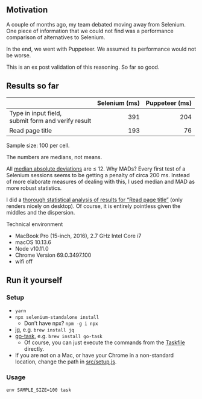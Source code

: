 
## Motivation

A couple of months ago, my team debated moving away from Selenium. One piece of information that we could not find was a performance comparison of alternatives to Selenium.

In the end, we went with Puppeteer. We assumed its performance would not be worse.

This is an ex post validation of this reasoning. So far so good.


## Results so far

|   | Selenium (ms) | Puppeteer (ms) |
|---|--------------:|---------------:|
| Type in input field,  <br> submit form and verify result | 391 | 204 |
| Read page title                                          | 193 |  76 |

Sample size: 100 per cell.

The numbers are medians, not means.

All [median absolute deviations](https://en.wikipedia.org/wiki/Median_absolute_deviation) are ≤ 12. Why MADs? Every first test of a Selenium sessions seems to be getting a penalty of circa 200 ms. Instead of more elaborate measures of dealing with this, I used median and MAD as more robust statistics.

I did a [thorough statistical analysis of results for “Read page title”](https://gist.github.com/alexbepple/9534ade960b7a16ff754b462c8236c0a) (only renders nicely on desktop). Of course, it is entirely pointless given the middles and the dispersion.

Technical environment

* MacBook Pro (15-inch, 2016), 2.7 GHz Intel Core i7
* macOS 10.13.6
* Node v10.11.0
* Chrome Version 69.0.3497.100
* wifi off


## Run it yourself

### Setup

* `yarn`
* `npx selenium-standalone install`
  * Don’t have npx? `npm -g i npx`
* [jq](https://stedolan.github.io/jq/), e.g. `brew install jq`
* [go-task](https://taskfile.org/#/), e.g. `brew install go-task`
  * Of course, you can just execute the commands from the [Taskfile](Taskfile.yml) directly.
* If you are not on a Mac, or have your Chrome in a non-standard location, change the path in [src/setup.js](src/setup.js).


### Usage

    env SAMPLE_SIZE=100 task
